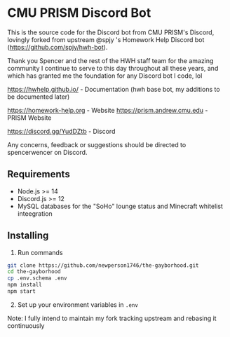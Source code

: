# CMU PRISM Discord Bot

This is the source code for the Discord bot from CMU PRISM's Discord, lovingly forked from upstream @spjy 's Homework Help Discord bot (https://github.com/spjy/hwh-bot). 

Thank you Spencer and the rest of the HWH staff team for the amazing community I continue to serve to this day throughout all these years, and which has granted me the foundation for any Discord bot I code, lol

https://hwhelp.github.io/ - Documentation (hwh base bot, my additions to be documented later)

https://homework-help.org - Website
https://prism.andrew.cmu.edu - PRISM Website

https://discord.gg/YudDZtb - Discord

Any concerns, feedback or suggestions should be directed to spencerwencer on Discord.

## Requirements

- Node.js >= 14
- Discord.js >= 12
- MySQL databases for the "SoHo" lounge status and Minecraft whitelist inteegration

## Installing

1. Run commands
```bash
git clone https://github.com/newperson1746/the-gayborhood.git
cd the-gayborhood
cp .env.schema .env
npm install
npm start
```
2. Set up your environment variables in `.env`

Note: I fully intend to maintain my fork tracking upstream and rebasing it continuously
